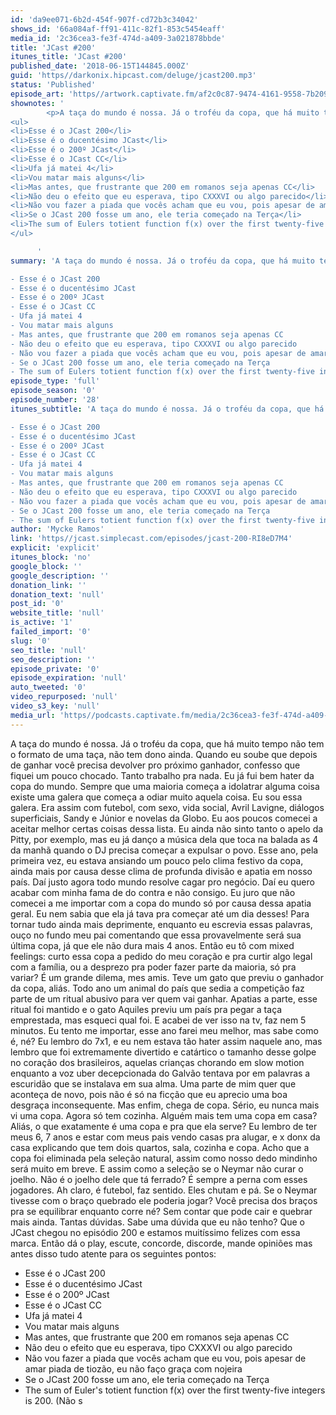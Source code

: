 ```yaml
---
id: 'da9ee071-6b2d-454f-907f-cd72b3c34042'
shows_id: '66a084af-ff91-411c-82f1-853c5454eaff'
media_id: '2c36cea3-fe3f-474d-a409-3a021878bbde'
title: 'JCast #200'
itunes_title: 'JCast #200'
published_date: '2018-06-15T144845.000Z'
guid: 'https//darkonix.hipcast.com/deluge/jcast200.mp3'
status: 'Published'
episode_art: 'https//artwork.captivate.fm/af2c0c87-9474-4161-9558-7b209686fbf1/1001-itunes-1582314570.jpg'
shownotes: '
        <p>A taça do mundo é nossa. Já o troféu da copa, que há muito tempo não tem o formato de uma taça, não tem dono ainda. Quando eu soube que depois de ganhar você precisa devolver pro próximo ganhador, confesso que fiquei um pouco chocado. Tanto trabalho pra nada. Eu já fui bem hater da copa do mundo. Sempre que uma maioria começa a idolatrar alguma coisa existe uma galera que começa a odiar muito aquela coisa. Eu sou essa galera. Era assim com futebol, com sexo, vida social, Avril Lavigne, diálogos superficiais, Sandy e Júnior e novelas da Globo. Eu aos poucos comecei a aceitar melhor certas coisas dessa lista. Eu ainda não sinto tanto o apelo da Pitty, por exemplo, mas eu já danço a música dela que toca na balada as 4 da manhã quando o DJ precisa começar a expulsar o povo. Esse ano, pela primeira vez, eu estava ansiando um pouco pelo clima festivo da copa, ainda mais por causa desse clima de profunda divisão e apatia em nosso país. Daí justo agora todo mundo resolve cagar pro negócio. Daí eu quero acabar com minha fama de do contra e não consigo. Eu juro que não comecei a me importar com a copa do mundo só por causa dessa apatia geral. Eu nem sabia que ela já tava pra começar até um dia desses! Para tornar tudo ainda mais deprimente, enquanto eu escrevia essas palavras, ouço no fundo meu pai comentando que essa provavelmente será sua última copa, já que ele não dura mais 4 anos. Então eu tô com mixed feelings curto essa copa a pedido do meu coração e pra curtir algo legal com a família, ou a desprezo pra poder fazer parte da maioria, só pra variar? É um grande dilema, mes amis. Teve um gato que previu o ganhador da copa, aliás. Todo ano um animal do país que sedia a competição faz parte de um ritual abusivo para ver quem vai ganhar. Apatias a parte, esse ritual foi mantido e o gato Aquiles previu um país pra pegar a taça emprestada, mas esqueci qual foi. E acabei de ver isso na tv, faz nem 5 minutos. Eu tento me importar, esse ano farei meu melhor, mas sabe como é, né? Eu lembro do 7x1, e eu nem estava tão hater assim naquele ano, mas lembro que foi extremamente divertido e catártico o tamanho desse golpe no coração dos brasileiros, aquelas crianças chorando em slow motion enquanto a voz uber decepcionada do Galvão tentava por em palavras a escuridão que se instalava em sua alma. Uma parte de mim quer que aconteça de novo, pois não é só na ficção que eu aprecio uma boa desgraça inconsequente. Mas enfim, chega de copa. Sério, eu nunca mais vi uma copa. Agora só tem cozinha. Alguém mais tem uma copa em casa? Aliás, o que exatamente é uma copa e pra que ela serve? Eu lembro de ter meus 6, 7 anos e estar com meus pais vendo casas pra alugar, e x donx da casa explicando que tem dois quartos, sala, cozinha e copa. Acho que a copa foi eliminada pela seleção natural, assim como nosso dedo mindinho será muito em breve. E assim como a seleção se o Neymar não curar o joelho. Não é o joelho dele que tá ferrado? É sempre a perna com esses jogadores. Ah claro, é futebol, faz sentido. Eles chutam e pá. Se o Neymar tivesse com o braço quebrado ele poderia jogar? Você precisa dos braços pra se equilibrar enquanto corre né? Sem contar que pode cair e quebrar mais ainda. Tantas dúvidas. Sabe uma dúvida que eu não tenho? Que o JCast chegou no episódio 200 e estamos muitíssimo felizes com essa marca. Então dá o play, escute, concorde, discorde, mande opiniões mas antes disso tudo atente para os seguintes pontos</p>
<ul>
<li>Esse é o JCast 200</li>
<li>Esse é o ducentésimo JCast</li>
<li>Esse é o 200º JCast</li>
<li>Esse é o JCast CC</li>
<li>Ufa já matei 4</li>
<li>Vou matar mais alguns</li>
<li>Mas antes, que frustrante que 200 em romanos seja apenas CC</li>
<li>Não deu o efeito que eu esperava, tipo CXXXVI ou algo parecido</li>
<li>Não vou fazer a piada que vocês acham que eu vou, pois apesar de amar piada de tiozão, eu não faço graça com nojeira</li>
<li>Se o JCast 200 fosse um ano, ele teria começado na Terça</li>
<li>The sum of Eulers totient function f(x) over the first twenty-five integers is 200. (Não s</li>
</ul>

      '
summary: 'A taça do mundo é nossa. Já o troféu da copa, que há muito tempo não tem o formato de uma taça, não tem dono ainda. Quando eu soube que depois de ganhar você precisa devolver pro próximo ganhador, confesso que fiquei um pouco chocado. Tanto trabalho pra nada. Eu já fui bem hater da copa do mundo. Sempre que uma maioria começa a idolatrar alguma coisa existe uma galera que começa a odiar muito aquela coisa. Eu sou essa galera. Era assim com futebol, com sexo, vida social, Avril Lavigne, diálogos superficiais, Sandy e Júnior e novelas da Globo. Eu aos poucos comecei a aceitar melhor certas coisas dessa lista. Eu ainda não sinto tanto o apelo da Pitty, por exemplo, mas eu já danço a música dela que toca na balada as 4 da manhã quando o DJ precisa começar a expulsar o povo. Esse ano, pela primeira vez, eu estava ansiando um pouco pelo clima festivo da copa, ainda mais por causa desse clima de profunda divisão e apatia em nosso país. Daí justo agora todo mundo resolve cagar pro negócio. Daí eu quero acabar com minha fama de do contra e não consigo. Eu juro que não comecei a me importar com a copa do mundo só por causa dessa apatia geral. Eu nem sabia que ela já tava pra começar até um dia desses! Para tornar tudo ainda mais deprimente, enquanto eu escrevia essas palavras, ouço no fundo meu pai comentando que essa provavelmente será sua última copa, já que ele não dura mais 4 anos. Então eu tô com mixed feelings curto essa copa a pedido do meu coração e pra curtir algo legal com a família, ou a desprezo pra poder fazer parte da maioria, só pra variar? É um grande dilema, mes amis. Teve um gato que previu o ganhador da copa, aliás. Todo ano um animal do país que sedia a competição faz parte de um ritual abusivo para ver quem vai ganhar. Apatias a parte, esse ritual foi mantido e o gato Aquiles previu um país pra pegar a taça emprestada, mas esqueci qual foi. E acabei de ver isso na tv, faz nem 5 minutos. Eu tento me importar, esse ano farei meu melhor, mas sabe como é, né? Eu lembro do 7x1, e eu nem estava tão hater assim naquele ano, mas lembro que foi extremamente divertido e catártico o tamanho desse golpe no coração dos brasileiros, aquelas crianças chorando em slow motion enquanto a voz uber decepcionada do Galvão tentava por em palavras a escuridão que se instalava em sua alma. Uma parte de mim quer que aconteça de novo, pois não é só na ficção que eu aprecio uma boa desgraça inconsequente. Mas enfim, chega de copa. Sério, eu nunca mais vi uma copa. Agora só tem cozinha. Alguém mais tem uma copa em casa? Aliás, o que exatamente é uma copa e pra que ela serve? Eu lembro de ter meus 6, 7 anos e estar com meus pais vendo casas pra alugar, e x donx da casa explicando que tem dois quartos, sala, cozinha e copa. Acho que a copa foi eliminada pela seleção natural, assim como nosso dedo mindinho será muito em breve. E assim como a seleção se o Neymar não curar o joelho. Não é o joelho dele que tá ferrado? É sempre a perna com esses jogadores. Ah claro, é futebol, faz sentido. Eles chutam e pá. Se o Neymar tivesse com o braço quebrado ele poderia jogar? Você precisa dos braços pra se equilibrar enquanto corre né? Sem contar que pode cair e quebrar mais ainda. Tantas dúvidas. Sabe uma dúvida que eu não tenho? Que o JCast chegou no episódio 200 e estamos muitíssimo felizes com essa marca. Então dá o play, escute, concorde, discorde, mande opiniões mas antes disso tudo atente para os seguintes pontos 

- Esse é o JCast 200
- Esse é o ducentésimo JCast
- Esse é o 200º JCast
- Esse é o JCast CC
- Ufa já matei 4
- Vou matar mais alguns
- Mas antes, que frustrante que 200 em romanos seja apenas CC
- Não deu o efeito que eu esperava, tipo CXXXVI ou algo parecido
- Não vou fazer a piada que vocês acham que eu vou, pois apesar de amar piada de tiozão, eu não faço graça com nojeira
- Se o JCast 200 fosse um ano, ele teria começado na Terça 
- The sum of Eulers totient function f(x) over the first twenty-five integers is 200. (Não s'
episode_type: 'full'
episode_season: '0'
episode_number: '28'
itunes_subtitle: 'A taça do mundo é nossa. Já o troféu da copa, que há muito tempo não tem o formato de uma taça, não tem dono ainda. Quando eu soube que depois de ganhar você precisa devolver pro próximo ganhador, confesso que fiquei um pouco chocado. Tanto trabalho pra nada. Eu já fui bem hater da copa do mundo. Sempre que uma maioria começa a idolatrar alguma coisa existe uma galera que começa a odiar muito aquela coisa. Eu sou essa galera. Era assim com futebol, com sexo, vida social, Avril Lavigne, diálogos superficiais, Sandy e Júnior e novelas da Globo. Eu aos poucos comecei a aceitar melhor certas coisas dessa lista. Eu ainda não sinto tanto o apelo da Pitty, por exemplo, mas eu já danço a música dela que toca na balada as 4 da manhã quando o DJ precisa começar a expulsar o povo. Esse ano, pela primeira vez, eu estava ansiando um pouco pelo clima festivo da copa, ainda mais por causa desse clima de profunda divisão e apatia em nosso país. Daí justo agora todo mundo resolve cagar pro negócio. Daí eu quero acabar com minha fama de do contra e não consigo. Eu juro que não comecei a me importar com a copa do mundo só por causa dessa apatia geral. Eu nem sabia que ela já tava pra começar até um dia desses! Para tornar tudo ainda mais deprimente, enquanto eu escrevia essas palavras, ouço no fundo meu pai comentando que essa provavelmente será sua última copa, já que ele não dura mais 4 anos. Então eu tô com mixed feelings curto essa copa a pedido do meu coração e pra curtir algo legal com a família, ou a desprezo pra poder fazer parte da maioria, só pra variar? É um grande dilema, mes amis. Teve um gato que previu o ganhador da copa, aliás. Todo ano um animal do país que sedia a competição faz parte de um ritual abusivo para ver quem vai ganhar. Apatias a parte, esse ritual foi mantido e o gato Aquiles previu um país pra pegar a taça emprestada, mas esqueci qual foi. E acabei de ver isso na tv, faz nem 5 minutos. Eu tento me importar, esse ano farei meu melhor, mas sabe como é, né? Eu lembro do 7x1, e eu nem estava tão hater assim naquele ano, mas lembro que foi extremamente divertido e catártico o tamanho desse golpe no coração dos brasileiros, aquelas crianças chorando em slow motion enquanto a voz uber decepcionada do Galvão tentava por em palavras a escuridão que se instalava em sua alma. Uma parte de mim quer que aconteça de novo, pois não é só na ficção que eu aprecio uma boa desgraça inconsequente. Mas enfim, chega de copa. Sério, eu nunca mais vi uma copa. Agora só tem cozinha. Alguém mais tem uma copa em casa? Aliás, o que exatamente é uma copa e pra que ela serve? Eu lembro de ter meus 6, 7 anos e estar com meus pais vendo casas pra alugar, e x donx da casa explicando que tem dois quartos, sala, cozinha e copa. Acho que a copa foi eliminada pela seleção natural, assim como nosso dedo mindinho será muito em breve. E assim como a seleção se o Neymar não curar o joelho. Não é o joelho dele que tá ferrado? É sempre a perna com esses jogadores. Ah claro, é futebol, faz sentido. Eles chutam e pá. Se o Neymar tivesse com o braço quebrado ele poderia jogar? Você precisa dos braços pra se equilibrar enquanto corre né? Sem contar que pode cair e quebrar mais ainda. Tantas dúvidas. Sabe uma dúvida que eu não tenho? Que o JCast chegou no episódio 200 e estamos muitíssimo felizes com essa marca. Então dá o play, escute, concorde, discorde, mande opiniões mas antes disso tudo atente para os seguintes pontos 

- Esse é o JCast 200
- Esse é o ducentésimo JCast
- Esse é o 200º JCast
- Esse é o JCast CC
- Ufa já matei 4
- Vou matar mais alguns
- Mas antes, que frustrante que 200 em romanos seja apenas CC
- Não deu o efeito que eu esperava, tipo CXXXVI ou algo parecido
- Não vou fazer a piada que vocês acham que eu vou, pois apesar de amar piada de tiozão, eu não faço graça com nojeira
- Se o JCast 200 fosse um ano, ele teria começado na Terça 
- The sum of Eulers totient function f(x) over the first twenty-five integers is 200. (Não s'
author: 'Mycke Ramos'
link: 'https//jcast.simplecast.com/episodes/jcast-200-RI8eD7M4'
explicit: 'explicit'
itunes_block: 'no'
google_block: ''
google_description: ''
donation_link: ''
donation_text: 'null'
post_id: '0'
website_title: 'null'
is_active: '1'
failed_import: '0'
slug: '0'
seo_title: 'null'
seo_description: ''
episode_private: '0'
episode_expiration: 'null'
auto_tweeted: '0'
video_repurposed: 'null'
video_s3_key: 'null'
media_url: 'https//podcasts.captivate.fm/media/2c36cea3-fe3f-474d-a409-3a021878bbde/jcast200_tc.mp3'
---
```

A taça do mundo é nossa. Já o troféu da copa, que há muito tempo não tem o formato de uma taça, não tem dono ainda. Quando eu soube que depois de ganhar você precisa devolver pro próximo ganhador, confesso que fiquei um pouco chocado. Tanto trabalho pra nada. Eu já fui bem hater da copa do mundo. Sempre que uma maioria começa a idolatrar alguma coisa existe uma galera que começa a odiar muito aquela coisa. Eu sou essa galera. Era assim com futebol, com sexo, vida social, Avril Lavigne, diálogos superficiais, Sandy e Júnior e novelas da Globo. Eu aos poucos comecei a aceitar melhor certas coisas dessa lista. Eu ainda não sinto tanto o apelo da Pitty, por exemplo, mas eu já danço a música dela que toca na balada as 4 da manhã quando o DJ precisa começar a expulsar o povo. Esse ano, pela primeira vez, eu estava ansiando um pouco pelo clima festivo da copa, ainda mais por causa desse clima de profunda divisão e apatia em nosso país. Daí justo agora todo mundo resolve cagar pro negócio. Daí eu quero acabar com minha fama de do contra e não consigo. Eu juro que não comecei a me importar com a copa do mundo só por causa dessa apatia geral. Eu nem sabia que ela já tava pra começar até um dia desses! Para tornar tudo ainda mais deprimente, enquanto eu escrevia essas palavras, ouço no fundo meu pai comentando que essa provavelmente será sua última copa, já que ele não dura mais 4 anos. Então eu tô com mixed feelings: curto essa copa a pedido do meu coração e pra curtir algo legal com a família, ou a desprezo pra poder fazer parte da maioria, só pra variar? É um grande dilema, mes amis. Teve um gato que previu o ganhador da copa, aliás. Todo ano um animal do país que sedia a competição faz parte de um ritual abusivo para ver quem vai ganhar. Apatias a parte, esse ritual foi mantido e o gato Aquiles previu um país pra pegar a taça emprestada, mas esqueci qual foi. E acabei de ver isso na tv, faz nem 5 minutos. Eu tento me importar, esse ano farei meu melhor, mas sabe como é, né? Eu lembro do 7x1, e eu nem estava tão hater assim naquele ano, mas lembro que foi extremamente divertido e catártico o tamanho desse golpe no coração dos brasileiros, aquelas crianças chorando em slow motion enquanto a voz uber decepcionada do Galvão tentava por em palavras a escuridão que se instalava em sua alma. Uma parte de mim quer que aconteça de novo, pois não é só na ficção que eu aprecio uma boa desgraça inconsequente. Mas enfim, chega de copa. Sério, eu nunca mais vi uma copa. Agora só tem cozinha. Alguém mais tem uma copa em casa? Aliás, o que exatamente é uma copa e pra que ela serve? Eu lembro de ter meus 6, 7 anos e estar com meus pais vendo casas pra alugar, e x donx da casa explicando que tem dois quartos, sala, cozinha e copa. Acho que a copa foi eliminada pela seleção natural, assim como nosso dedo mindinho será muito em breve. E assim como a seleção se o Neymar não curar o joelho. Não é o joelho dele que tá ferrado? É sempre a perna com esses jogadores. Ah claro, é futebol, faz sentido. Eles chutam e pá. Se o Neymar tivesse com o braço quebrado ele poderia jogar? Você precisa dos braços pra se equilibrar enquanto corre né? Sem contar que pode cair e quebrar mais ainda. Tantas dúvidas. Sabe uma dúvida que eu não tenho? Que o JCast chegou no episódio 200 e estamos muitíssimo felizes com essa marca. Então dá o play, escute, concorde, discorde, mande opiniões mas antes disso tudo atente para os seguintes pontos:

*   Esse é o JCast 200
*   Esse é o ducentésimo JCast
*   Esse é o 200º JCast
*   Esse é o JCast CC
*   Ufa já matei 4
*   Vou matar mais alguns
*   Mas antes, que frustrante que 200 em romanos seja apenas CC
*   Não deu o efeito que eu esperava, tipo CXXXVI ou algo parecido
*   Não vou fazer a piada que vocês acham que eu vou, pois apesar de amar piada de tiozão, eu não faço graça com nojeira
*   Se o JCast 200 fosse um ano, ele teria começado na Terça
*   The sum of Euler's totient function f(x) over the first twenty-five integers is 200. (Não s